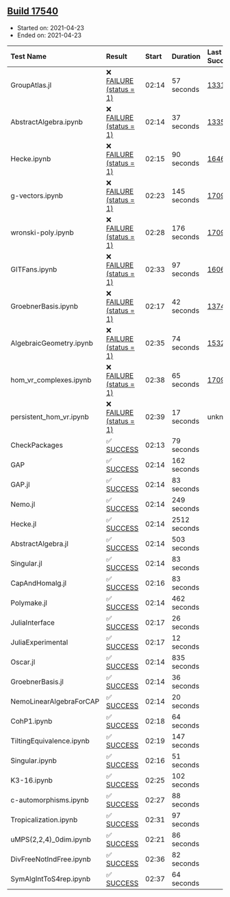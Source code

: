 ## [Build 17540](https://oscarci.mathematik.uni-kl.de/job/oscar/17540/)

* Started on: 2021-04-23
* Ended on: 2021-04-23

| Test Name    | Result | Start | Duration | Last Success | First Failure |
|:-------------|:-------|:------|:---------|:-------------|:--------------|
| GroupAtlas.jl | ❌ [FAILURE (status = 1)](https://oscarci.mathematik.uni-kl.de/job/oscar/17540/artifact/logs/build-17540/GroupAtlas.jl.log) | 02:14 | 57 seconds | [13311](https://oscarci.mathematik.uni-kl.de/job/oscar/13311/) | [13312](https://oscarci.mathematik.uni-kl.de/job/oscar/13312/) |
| AbstractAlgebra.ipynb | ❌ [FAILURE (status = 1)](https://oscarci.mathematik.uni-kl.de/job/oscar/17540/artifact/logs/build-17540/AbstractAlgebra.ipynb.log) | 02:14 | 37 seconds | [13355](https://oscarci.mathematik.uni-kl.de/job/oscar/13355/) | [13356](https://oscarci.mathematik.uni-kl.de/job/oscar/13356/) |
| Hecke.ipynb | ❌ [FAILURE (status = 1)](https://oscarci.mathematik.uni-kl.de/job/oscar/17540/artifact/logs/build-17540/Hecke.ipynb.log) | 02:15 | 90 seconds | [16463](https://oscarci.mathematik.uni-kl.de/job/oscar/16463/) | [16464](https://oscarci.mathematik.uni-kl.de/job/oscar/16464/) |
| g-vectors.ipynb | ❌ [FAILURE (status = 1)](https://oscarci.mathematik.uni-kl.de/job/oscar/17540/artifact/logs/build-17540/g-vectors.ipynb.log) | 02:23 | 145 seconds | [17099](https://oscarci.mathematik.uni-kl.de/job/oscar/17099/) | [17100](https://oscarci.mathematik.uni-kl.de/job/oscar/17100/) |
| wronski-poly.ipynb | ❌ [FAILURE (status = 1)](https://oscarci.mathematik.uni-kl.de/job/oscar/17540/artifact/logs/build-17540/wronski-poly.ipynb.log) | 02:28 | 176 seconds | [17098](https://oscarci.mathematik.uni-kl.de/job/oscar/17098/) | [17099](https://oscarci.mathematik.uni-kl.de/job/oscar/17099/) |
| GITFans.ipynb | ❌ [FAILURE (status = 1)](https://oscarci.mathematik.uni-kl.de/job/oscar/17540/artifact/logs/build-17540/GITFans.ipynb.log) | 02:33 | 97 seconds | [16068](https://oscarci.mathematik.uni-kl.de/job/oscar/16068/) | [16069](https://oscarci.mathematik.uni-kl.de/job/oscar/16069/) |
| GroebnerBasis.ipynb | ❌ [FAILURE (status = 1)](https://oscarci.mathematik.uni-kl.de/job/oscar/17540/artifact/logs/build-17540/GroebnerBasis.ipynb.log) | 02:17 | 42 seconds | [13748](https://oscarci.mathematik.uni-kl.de/job/oscar/13748/) | [13749](https://oscarci.mathematik.uni-kl.de/job/oscar/13749/) |
| AlgebraicGeometry.ipynb | ❌ [FAILURE (status = 1)](https://oscarci.mathematik.uni-kl.de/job/oscar/17540/artifact/logs/build-17540/AlgebraicGeometry.ipynb.log) | 02:35 | 74 seconds | [15322](https://oscarci.mathematik.uni-kl.de/job/oscar/15322/) | [15323](https://oscarci.mathematik.uni-kl.de/job/oscar/15323/) |
| hom_vr_complexes.ipynb | ❌ [FAILURE (status = 1)](https://oscarci.mathematik.uni-kl.de/job/oscar/17540/artifact/logs/build-17540/hom_vr_complexes.ipynb.log) | 02:38 | 65 seconds | [17099](https://oscarci.mathematik.uni-kl.de/job/oscar/17099/) | [17100](https://oscarci.mathematik.uni-kl.de/job/oscar/17100/) |
| persistent_hom_vr.ipynb | ❌ [FAILURE (status = 1)](https://oscarci.mathematik.uni-kl.de/job/oscar/17540/artifact/logs/build-17540/persistent_hom_vr.ipynb.log) | 02:39 | 17 seconds | unknown | unknown |
| CheckPackages | ✅ [SUCCESS](https://oscarci.mathematik.uni-kl.de/job/oscar/17540/artifact/logs/build-17540/CheckPackages.log) | 02:13 | 79 seconds |  |  |
| GAP | ✅ [SUCCESS](https://oscarci.mathematik.uni-kl.de/job/oscar/17540/artifact/logs/build-17540/GAP.log) | 02:14 | 162 seconds |  |  |
| GAP.jl | ✅ [SUCCESS](https://oscarci.mathematik.uni-kl.de/job/oscar/17540/artifact/logs/build-17540/GAP.jl.log) | 02:14 | 83 seconds |  |  |
| Nemo.jl | ✅ [SUCCESS](https://oscarci.mathematik.uni-kl.de/job/oscar/17540/artifact/logs/build-17540/Nemo.jl.log) | 02:14 | 249 seconds |  |  |
| Hecke.jl | ✅ [SUCCESS](https://oscarci.mathematik.uni-kl.de/job/oscar/17540/artifact/logs/build-17540/Hecke.jl.log) | 02:14 | 2512 seconds |  |  |
| AbstractAlgebra.jl | ✅ [SUCCESS](https://oscarci.mathematik.uni-kl.de/job/oscar/17540/artifact/logs/build-17540/AbstractAlgebra.jl.log) | 02:14 | 503 seconds |  |  |
| Singular.jl | ✅ [SUCCESS](https://oscarci.mathematik.uni-kl.de/job/oscar/17540/artifact/logs/build-17540/Singular.jl.log) | 02:14 | 83 seconds |  |  |
| CapAndHomalg.jl | ✅ [SUCCESS](https://oscarci.mathematik.uni-kl.de/job/oscar/17540/artifact/logs/build-17540/CapAndHomalg.jl.log) | 02:16 | 83 seconds |  |  |
| Polymake.jl | ✅ [SUCCESS](https://oscarci.mathematik.uni-kl.de/job/oscar/17540/artifact/logs/build-17540/Polymake.jl.log) | 02:14 | 462 seconds |  |  |
| JuliaInterface | ✅ [SUCCESS](https://oscarci.mathematik.uni-kl.de/job/oscar/17540/artifact/logs/build-17540/JuliaInterface.log) | 02:17 | 26 seconds |  |  |
| JuliaExperimental | ✅ [SUCCESS](https://oscarci.mathematik.uni-kl.de/job/oscar/17540/artifact/logs/build-17540/JuliaExperimental.log) | 02:17 | 12 seconds |  |  |
| Oscar.jl | ✅ [SUCCESS](https://oscarci.mathematik.uni-kl.de/job/oscar/17540/artifact/logs/build-17540/Oscar.jl.log) | 02:14 | 835 seconds |  |  |
| GroebnerBasis.jl | ✅ [SUCCESS](https://oscarci.mathematik.uni-kl.de/job/oscar/17540/artifact/logs/build-17540/GroebnerBasis.jl.log) | 02:14 | 36 seconds |  |  |
| NemoLinearAlgebraForCAP | ✅ [SUCCESS](https://oscarci.mathematik.uni-kl.de/job/oscar/17540/artifact/logs/build-17540/NemoLinearAlgebraForCAP.log) | 02:14 | 20 seconds |  |  |
| CohP1.ipynb | ✅ [SUCCESS](https://oscarci.mathematik.uni-kl.de/job/oscar/17540/artifact/logs/build-17540/CohP1.ipynb.log) | 02:18 | 64 seconds |  |  |
| TiltingEquivalence.ipynb | ✅ [SUCCESS](https://oscarci.mathematik.uni-kl.de/job/oscar/17540/artifact/logs/build-17540/TiltingEquivalence.ipynb.log) | 02:19 | 147 seconds |  |  |
| Singular.ipynb | ✅ [SUCCESS](https://oscarci.mathematik.uni-kl.de/job/oscar/17540/artifact/logs/build-17540/Singular.ipynb.log) | 02:16 | 51 seconds |  |  |
| K3-16.ipynb | ✅ [SUCCESS](https://oscarci.mathematik.uni-kl.de/job/oscar/17540/artifact/logs/build-17540/K3-16.ipynb.log) | 02:25 | 102 seconds |  |  |
| c-automorphisms.ipynb | ✅ [SUCCESS](https://oscarci.mathematik.uni-kl.de/job/oscar/17540/artifact/logs/build-17540/c-automorphisms.ipynb.log) | 02:27 | 88 seconds |  |  |
| Tropicalization.ipynb | ✅ [SUCCESS](https://oscarci.mathematik.uni-kl.de/job/oscar/17540/artifact/logs/build-17540/Tropicalization.ipynb.log) | 02:31 | 97 seconds |  |  |
| uMPS(2,2,4)_0dim.ipynb | ✅ [SUCCESS](https://oscarci.mathematik.uni-kl.de/job/oscar/17540/artifact/logs/build-17540/uMPS-2-2-4-_0dim.ipynb.log) | 02:21 | 86 seconds |  |  |
| DivFreeNotIndFree.ipynb | ✅ [SUCCESS](https://oscarci.mathematik.uni-kl.de/job/oscar/17540/artifact/logs/build-17540/DivFreeNotIndFree.ipynb.log) | 02:36 | 82 seconds |  |  |
| SymAlgIntToS4rep.ipynb | ✅ [SUCCESS](https://oscarci.mathematik.uni-kl.de/job/oscar/17540/artifact/logs/build-17540/SymAlgIntToS4rep.ipynb.log) | 02:37 | 64 seconds |  |  |
